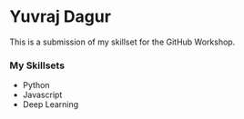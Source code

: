# Yuvraj Dagur
This is a submission of my skillset for the GitHub Workshop. 

### My Skillsets
- Python 
- Javascript
- Deep Learning
